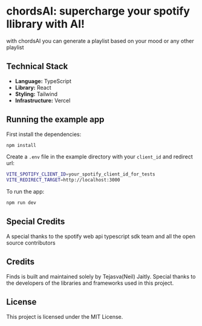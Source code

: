 <h1>chordsAI: supercharge your spotify llibrary with AI!</h1>

<p>with chordsAI you can generate a playlist based on your mood or any other playlist</p>

<h2>Technical Stack</h2>

<ul>
	<li><strong>Language:</strong> TypeScript</li>
	<li><strong>Library:</strong> React</li>
	<li><strong>Styling:</strong> Tailwind</li>
	<li><strong>Infrastructure:</strong> Vercel</li>
</ul>

## Running the example app

First install the dependencies:

```bash
npm install
```

Create a `.env` file in the example directory with your `client_id` and redirect url:

```bash .env
VITE_SPOTIFY_CLIENT_ID=your_spotify_client_id_for_tests
VITE_REDIRECT_TARGET=http://localhost:3000
```

To run the app:

```bash
npm run dev
```


<h2>Special Credits</h2>
<p>A special thanks to the spotify web api typescript sdk team and all the open source contributors</p>

<h2>Credits</h2>

<p>Finds is built and maintained solely by Tejasva(Neil) Jaitly. Special thanks to the developers of the libraries and frameworks used in this project.</p>

<h2>License</h2>

<p>This project is licensed under the MIT License.</p>